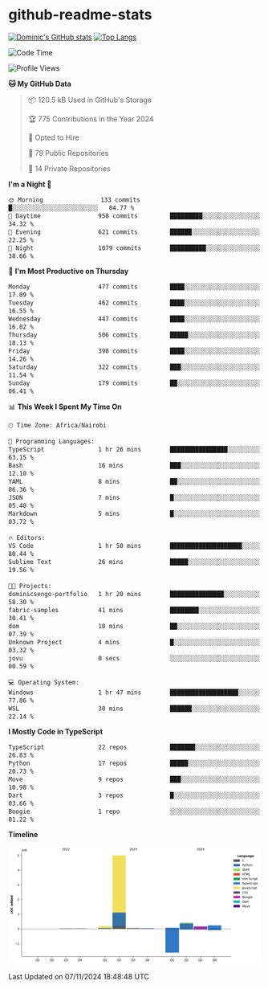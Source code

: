# github-readme-stats
[![Dominic's GitHub stats](https://github-readme-stats.vercel.app/api?username=Domengo&show_icons=true)](https://github.com/anuraghazra/github-readme-stats)
[![Top Langs](https://github-readme-stats.vercel.app/api/top-langs/?username=Domengo&show_icons=true)](https://github.com/Domengo/github-readme-stats)

<!--START_SECTION:waka-->
![Code Time](http://img.shields.io/badge/Code%20Time-864%20hrs%2019%20mins-blue)

![Profile Views](http://img.shields.io/badge/Profile%20Views-0-blue)

**🐱 My GitHub Data** 

> 📦 120.5 kB Used in GitHub's Storage 
 > 
> 🏆 775 Contributions in the Year 2024
 > 
> 💼 Opted to Hire
 > 
> 📜 79 Public Repositories 
 > 
> 🔑 14 Private Repositories 
 > 
**I'm a Night 🦉** 

```text
🌞 Morning                133 commits         █░░░░░░░░░░░░░░░░░░░░░░░░   04.77 % 
🌆 Daytime                958 commits         █████████░░░░░░░░░░░░░░░░   34.32 % 
🌃 Evening                621 commits         ██████░░░░░░░░░░░░░░░░░░░   22.25 % 
🌙 Night                  1079 commits        ██████████░░░░░░░░░░░░░░░   38.66 % 
```
📅 **I'm Most Productive on Thursday** 

```text
Monday                   477 commits         ████░░░░░░░░░░░░░░░░░░░░░   17.09 % 
Tuesday                  462 commits         ████░░░░░░░░░░░░░░░░░░░░░   16.55 % 
Wednesday                447 commits         ████░░░░░░░░░░░░░░░░░░░░░   16.02 % 
Thursday                 506 commits         █████░░░░░░░░░░░░░░░░░░░░   18.13 % 
Friday                   398 commits         ████░░░░░░░░░░░░░░░░░░░░░   14.26 % 
Saturday                 322 commits         ███░░░░░░░░░░░░░░░░░░░░░░   11.54 % 
Sunday                   179 commits         ██░░░░░░░░░░░░░░░░░░░░░░░   06.41 % 
```


📊 **This Week I Spent My Time On** 

```text
🕑︎ Time Zone: Africa/Nairobi

💬 Programming Languages: 
TypeScript               1 hr 26 mins        ████████████████░░░░░░░░░   63.15 % 
Bash                     16 mins             ███░░░░░░░░░░░░░░░░░░░░░░   12.10 % 
YAML                     8 mins              ██░░░░░░░░░░░░░░░░░░░░░░░   06.36 % 
JSON                     7 mins              █░░░░░░░░░░░░░░░░░░░░░░░░   05.40 % 
Markdown                 5 mins              █░░░░░░░░░░░░░░░░░░░░░░░░   03.72 % 

🔥 Editors: 
VS Code                  1 hr 50 mins        ████████████████████░░░░░   80.44 % 
Sublime Text             26 mins             █████░░░░░░░░░░░░░░░░░░░░   19.56 % 

🐱‍💻 Projects: 
dominicsengo-portfolio   1 hr 20 mins        ███████████████░░░░░░░░░░   58.30 % 
fabric-samples           41 mins             ████████░░░░░░░░░░░░░░░░░   30.41 % 
dom                      10 mins             ██░░░░░░░░░░░░░░░░░░░░░░░   07.39 % 
Unknown Project          4 mins              █░░░░░░░░░░░░░░░░░░░░░░░░   03.32 % 
jovu                     0 secs              ░░░░░░░░░░░░░░░░░░░░░░░░░   00.59 % 

💻 Operating System: 
Windows                  1 hr 47 mins        ███████████████████░░░░░░   77.86 % 
WSL                      30 mins             ██████░░░░░░░░░░░░░░░░░░░   22.14 % 
```

**I Mostly Code in TypeScript** 

```text
TypeScript               22 repos            ███████░░░░░░░░░░░░░░░░░░   26.83 % 
Python                   17 repos            █████░░░░░░░░░░░░░░░░░░░░   20.73 % 
Move                     9 repos             ███░░░░░░░░░░░░░░░░░░░░░░   10.98 % 
Dart                     3 repos             █░░░░░░░░░░░░░░░░░░░░░░░░   03.66 % 
Boogie                   1 repo              ░░░░░░░░░░░░░░░░░░░░░░░░░   01.22 % 
```



**Timeline**

![Lines of Code chart](https://raw.githubusercontent.com/Domengo/Domengo/main/assets/bar_graph.png)


 Last Updated on 07/11/2024 18:48:48 UTC
<!--END_SECTION:waka-->


